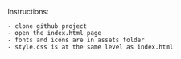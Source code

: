 Instructions:

    - clone github project
    - open the index.html page
    - fonts and icons are in assets folder
    - style.css is at the same level as index.html

